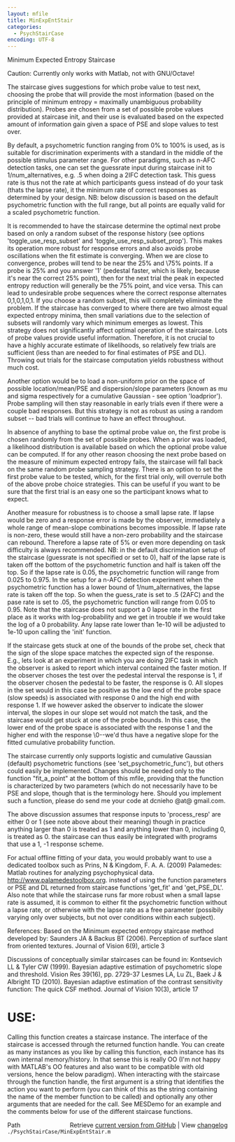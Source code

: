 ```yaml
---
layout: mfile
title: MinExpEntStair
categories:
  - PsychStairCase
encoding: UTF-8
---
```


Minimum Expected Entropy Staircase

Caution: Currently only works with Matlab, not with GNU/Octave!

The staircase gives suggestions for which probe value to test next,
choosing the probe that will provide the most information (based on the
principle of minimum entropy = maximally unambiguous probability
distribution). Probes are chosen from a set of possible probe values
provided at staircase init, and their use is evaluated based on the
expected amount of information gain given a space of PSE and slope values
to test over.

By default, a psychometric function ranging from 0% to 100% is used, as
is suitable for discrimination experiments with a standard in the middle
of the possible stimulus parameter range. For other paradigms, such as
n-AFC detection tasks, one can set the guessrate input during staircase
init to 1/num\_alternatives, e.g. .5 when doing a 2IFC detection task.
This guess rate is thus not the rate at which participants guess instead
of do your task (thats the lapse rate), it the minimum rate of correct
responses as determined by your design. NB: below discussion is based on
the default psychometric function with the full range, but all points are
equally valid for a scaled psychometric function.

It is recommended to have the staircase determine the optimal next probe
based on only a random subset of the response history (see options
'toggle\_use\_resp\_subset' and 'toggle\_use\_resp\_subset\_prop'). This makes
its operation more robust for response errors and also avoids probe
oscillations when the fit estimate is converging.
When we are close to convergence, probes will tend to be near the 25% and
\75% points. If a probe is 25% and you answer '1' (pedestal faster, which
is likely, because it's near the correct 25% point), then for the next
trial the peak in expected entropy reduction will generally be the 75%
point, and vice versa. This can lead to undesirable probe sequences where
the correct response alternates 0,1,0,1,0,1. If you choose a random
subset, this will completely eliminate the problem. If the staircase has
converged to where there are two almost equal expected entropy minima,
then small variations due to the selection of subsets will randomly vary
which minimum emerges as lowest.
This strategy does not significantly affect optimal operation of the
staircase. Lots of probe values provide useful information. Therefore, it
is not crucial to have a highly accurate estimate of likelihoods, so
relatively few trials are sufficient (less than are needed to for final
estimates of PSE and DL). Throwing out trials for the staircase
computation yields robustness without much cost.

Another option would be to load a non-uniform prior on the space of
possible location/mean/PSE and dispersion/slope parameters (known as mu
and sigma respectively for a cumulative Gaussian - see option
'loadprior'). Probe sampling will then stay reasonable in early trials
even if there were a couple bad responses. But this strategy is not as
robust as using a random subset -- bad trials will continue to have an
effect throughout.

In absence of anything to base the optimal probe value on, the first
probe is chosen randomly from the set of possible probes. When a prior
was loaded, a likelihood distribution is available based on which the
optional probe value can be computed. If for any other reason choosing
the next probe based on the measure of minimum expected entropy fails,
the staircase will fall back on the same random probe sampling strategy.
There is an option to set the first probe value to be tested, which, for
the first trial only, will overrule both of the above probe choice
strategies. This can be useful if you want to be sure that the first
trial is an easy one so the participant knows what to expect.

Another measure for robustness is to choose a small lapse rate. If lapse
would be zero and a response error is made by the observer, immediately a
whole range of mean-slope combinations becomes impossible. If lapse rate
is non-zero, these would still have a non-zero probability and the
staircase can rebound. Therefore a lapse rate of 5% or even more
depending on task difficulty is always recommended. NB: in the default
discrimination setup of the staircase (guessrate is not specified or set
to 0), half of the lapse rate is taken off the bottom of the psychometric
function and half is taken off the top. So if the lapse rate is 0.05, the
psychometric function will range from 0.025 to 0.975. In the setup for a
n-AFC detection experiment when the psychometric function has a lower
bound of 1/num\_alternatives, the lapse rate is taken off the top. So when
the guess\_rate is set to .5 (2AFC) and the pase rate is set to .05, the
psychometric function will range from 0.05 to 0.95.
Note that the staircase does not support a 0 lapse rate in the first
place as it works with log-probability and we get in trouble if we would
take the log of a 0 probability. Any lapse rate lower than 1e-10 will be
adjusted to 1e-10 upon calling the 'init' function.

If the staircase gets stuck at one of the bounds of the probe set, check
that the sign of the slope space matches the expected sign of the
response. E.g., lets look at an experiment in which you are doing 2IFC
task in which the observer is asked to report which interval contained
the faster motion. If the observer choses the test over the pedestal
interval the response is 1, if the observer chosen the pedestal to be
faster, the response is 0. All slopes in the set would in this case be
positive as the low end of the probe space (slow speeds) is associated
with response 0 and the high end with response 1. If we however asked the
observer to indicate the slower interval, the slopes in our slope set
would not match the task, and the staircase would get stuck at one of the
probe bounds. In this case, the lower end of the probe space is
associated with the response 1 and the higher end with the response
\0--we'd thus have a negative slope for the fitted cumulative probability
function.

The staircase currently only supports logistic and cumulative Gaussian
(default) psychometric functions (see 'set\_psychometric\_func'), but
others could easily be implemented. Changes should be needed only to the
function "fit\_a\_point" at the bottom of this mfile, providing that the
function is characterized by two parameters (which do not necessarily
have to be PSE and slope, though that is the terminology here.
Should you implement such a function, please do send me your code at
dcnieho @at@ gmail.com.

The above discussion assumes that response inputs to 'process\_resp' are
either 0 or 1 (see note above about their meaning) though in practice
anything larger than 0 is treated as 1 and anything lower than 0,
including 0, is treated as 0. the staircase can thus easily be integrated
with programs that use a 1, -1 response scheme.

For actual offline fitting of your data, you would probably want to use a
dedicated toolbox such as Prins, N & Kingdom, F. A. A. (2009) Palamedes:
Matlab routines for analyzing psychophysical data.
http://www.palamedestoolbox.org. instead of using the function parameters
or PSE and DL returned from staircase functions 'get\_fit' and
'get\_PSE\_DL'.
Also note that while the staircase runs far more robust when a small
lapse rate is assumed, it is common to either fit the psychometric
function without a lapse rate, or otherwise with the lapse rate as a free
parameter (possibily varying only over subjects, but not over conditions
within each subject).


References:
 Based on the Minimum expected entropy staircase method developed by:
 Saunders JA & Backus BT (2006). Perception of surface slant from
   oriented textures. Journal of Vision 6(9), article 3

 Discussions of conceptually similar staircases can be found in:
 Kontsevich LL & Tyler CW (1999). Bayesian adaptive estimation of
   psychometric slope and threshold. Vision Res 39(16), pp. 2729-37
 Lesmes LA, Lu ZL, Baek J & Albright TD (2010). Bayesian adaptive
   estimation of the contrast sensitivity function: The quick CSF method.
   Journal of Vision 10(3), article 17


# USE:
Calling this function creates a staircase instance. The interface of the
staircase is accessed through the returned function handle. You can
create as many instances as you like by calling this function, each
instance has its own internal memory/history. In that sense this is
really OO (I'm not happy with MATLAB's OO features and also want to be
compatible with old versions, hence the below paradigm).
When interacting with the staircase through the function handle, the
first argument is a string that identifies the action you want to perform
(you can think of this as the string containing the name of the member
function to be called) and optionally any other arguments that are needed
for the call. See MESDemo for an example and the comments below for use
of the different staircase functions.


<div class="code_header" style="text-align:right;">
  <span style="float:left;">Path&nbsp;&nbsp;</span> <span class="counter">Retrieve <a href=
  "https://raw.github.com/Psychtoolbox-3/Psychtoolbox-3/beta/./PsychStairCase/MinExpEntStair.m">current version from GitHub</a> | View <a href=
  "https://github.com/Psychtoolbox-3/Psychtoolbox-3/commits/beta/./PsychStairCase/MinExpEntStair.m">changelog</a></span>
</div>
<div class="code">
  <code>./PsychStairCase/MinExpEntStair.m</code>
</div>
